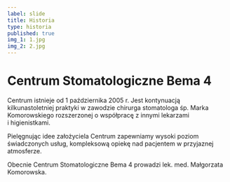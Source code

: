 ```yaml
---
label: slide
title: Historia
type: historia
published: true
img_1: 1.jpg
img_2: 2.jpg
---
```


# Centrum Stomatologiczne Bema 4

Centrum istnieje od 1 października 2005 r. Jest kontynuacją kilkunastoletniej praktyki w&nbsp;zawodzie chirurga stomatologa śp.&nbsp;Marka Komorowskiego rozszerzonej o&nbsp;współpracę z&nbsp;innymi lekarzami i&nbsp;higienistkami.

Pielęgnując idee założyciela Centrum zapewniamy wysoki poziom świadczonych usług, kompleksową opiekę nad pacjentem w&nbsp;przyjaznej atmosferze.

Obecnie Centrum Stomatologiczne Bema&nbsp;4 prowadzi lek. med. Małgorzata Komorowska.

